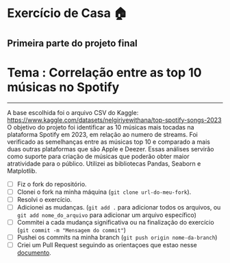# Exercício de Casa 🏠 

## Primeira parte do projeto final

# Tema : Correlação entre as top 10 músicas no Spotify
---

A base escolhida foi o arquivo CSV do Kaggle: https://www.kaggle.com/datasets/nelgiriyewithana/top-spotify-songs-2023
O objetivo do projeto foi identificar as 10 músicas mais tocadas na plataforma Spotify em 2023, em relação ao numero de streams. Foi verificado as semelhanças entre as músicas top 10 e comparado a mais duas outras plataformas que são Apple e Deezer. Essas análises servirão como suporte para criação de músicas que poderão obter maior atratividade para o público.
Utilizei as bibliotecas Pandas, Seaborn e Matplotlib.

- [ ] Fiz o fork do repositório.
- [ ] Clonei o fork na minha máquina (`git clone url-do-meu-fork`).
- [ ] Resolvi o exercício.
- [ ] Adicionei as mudanças. (`git add .` para adicionar todos os arquivos, ou `git add nome_do_arquivo` para adicionar um arquivo específico)
- [ ] Commitei a cada mudança significativa ou na finalização do exercício (`git commit -m "Mensagem do commit"`)
- [ ] Pushei os commits na minha branch (`git push origin nome-da-branch`)
- [ ] Criei um Pull Request seguindo as orientaçoes que estao nesse [documento](https://github.com/mflilian/repo-example/blob/main/exercicios/para-casa/instrucoes-pull-request.md).
